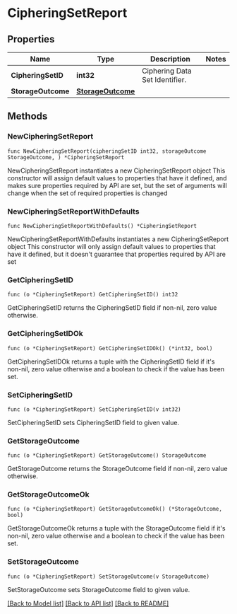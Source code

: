 # CipheringSetReport

## Properties

Name | Type | Description | Notes
------------ | ------------- | ------------- | -------------
**CipheringSetID** | **int32** | Ciphering Data Set Identifier. | 
**StorageOutcome** | [**StorageOutcome**](StorageOutcome.md) |  | 

## Methods

### NewCipheringSetReport

`func NewCipheringSetReport(cipheringSetID int32, storageOutcome StorageOutcome, ) *CipheringSetReport`

NewCipheringSetReport instantiates a new CipheringSetReport object
This constructor will assign default values to properties that have it defined,
and makes sure properties required by API are set, but the set of arguments
will change when the set of required properties is changed

### NewCipheringSetReportWithDefaults

`func NewCipheringSetReportWithDefaults() *CipheringSetReport`

NewCipheringSetReportWithDefaults instantiates a new CipheringSetReport object
This constructor will only assign default values to properties that have it defined,
but it doesn't guarantee that properties required by API are set

### GetCipheringSetID

`func (o *CipheringSetReport) GetCipheringSetID() int32`

GetCipheringSetID returns the CipheringSetID field if non-nil, zero value otherwise.

### GetCipheringSetIDOk

`func (o *CipheringSetReport) GetCipheringSetIDOk() (*int32, bool)`

GetCipheringSetIDOk returns a tuple with the CipheringSetID field if it's non-nil, zero value otherwise
and a boolean to check if the value has been set.

### SetCipheringSetID

`func (o *CipheringSetReport) SetCipheringSetID(v int32)`

SetCipheringSetID sets CipheringSetID field to given value.


### GetStorageOutcome

`func (o *CipheringSetReport) GetStorageOutcome() StorageOutcome`

GetStorageOutcome returns the StorageOutcome field if non-nil, zero value otherwise.

### GetStorageOutcomeOk

`func (o *CipheringSetReport) GetStorageOutcomeOk() (*StorageOutcome, bool)`

GetStorageOutcomeOk returns a tuple with the StorageOutcome field if it's non-nil, zero value otherwise
and a boolean to check if the value has been set.

### SetStorageOutcome

`func (o *CipheringSetReport) SetStorageOutcome(v StorageOutcome)`

SetStorageOutcome sets StorageOutcome field to given value.



[[Back to Model list]](../README.md#documentation-for-models) [[Back to API list]](../README.md#documentation-for-api-endpoints) [[Back to README]](../README.md)


